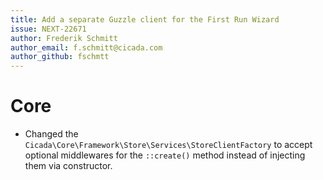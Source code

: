 ```yaml
---
title: Add a separate Guzzle client for the First Run Wizard
issue: NEXT-22671
author: Frederik Schmitt
author_email: f.schmitt@cicada.com
author_github: fschmtt
---
```

# Core
* Changed the `Cicada\Core\Framework\Store\Services\StoreClientFactory` to accept optional middlewares for the `::create()` method instead of injecting them via constructor.
